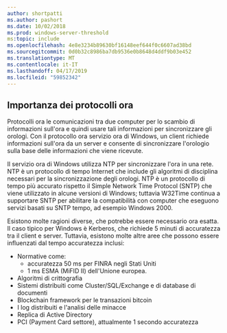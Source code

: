 ```yaml
---
author: shortpatti
ms.author: pashort
ms.date: 10/02/2018
ms.prod: windows-server-threshold
ms:topic: include
ms.openlocfilehash: 4e8e3234b89630bf16148eef644f0c6607ad38bd
ms.sourcegitcommit: 0d0b32c8986ba7db9536e0b8648d4ddf9b03e452
ms.translationtype: MT
ms.contentlocale: it-IT
ms.lasthandoff: 04/17/2019
ms.locfileid: "59852342"
---
```

## <a name="importance-of-time-protocols"></a>Importanza dei protocolli ora
Protocolli ora le comunicazioni tra due computer per lo scambio di informazioni sull'ora e quindi usare tali informazioni per sincronizzare gli orologi. Con il protocollo ora servizio ora di Windows, un client richiede informazioni sull'ora da un server e consente di sincronizzare l'orologio sulla base delle informazioni che viene ricevute.
  
Il servizio ora di Windows utilizza NTP per sincronizzare l'ora in una rete. NTP è un protocollo di tempo Internet che include gli algoritmi di disciplina necessari per la sincronizzazione degli orologi. NTP è un protocollo di tempo più accurato rispetto il Simple Network Time Protocol (SNTP) che viene utilizzato in alcune versioni di Windows; tuttavia W32Time continua a supportare SNTP per abilitare la compatibilità con computer che eseguono servizi basati su SNTP tempo, ad esempio Windows 2000.

Esistono molte ragioni diverse, che potrebbe essere necessario ora esatta.  Il caso tipico per Windows è Kerberos, che richiede 5 minuti di accuratezza tra il client e server.  Tuttavia, esistono molte altre aree che possono essere influenzati dal tempo accuratezza inclusi:


- Normative come:
    - accuratezza 50 ms per FINRA negli Stati Uniti
    - 1 ms ESMA (MiFID II) dell'Unione europea.
- Algoritmi di crittografia
- Sistemi distribuiti come Cluster/SQL/Exchange e di database di documenti
- Blockchain framework per le transazioni bitcoin
- I log distribuiti e l'analisi delle minacce 
- Replica di Active Directory
- PCI (Payment Card settore), attualmente 1 secondo accuratezza